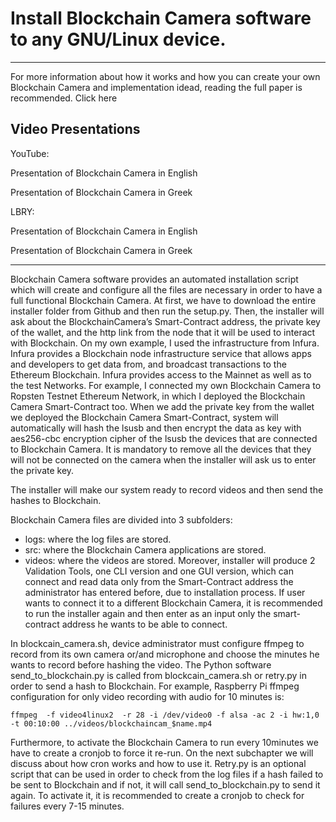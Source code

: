 # Install Blockchain Camera software to any GNU/Linux device.
___
For more information about how it works and how you can create your own Blockchain Camera and implementation idead, reading the full paper is recommended. Click here

## Video Presentations
YouTube: 

Presentation of Blockchain Camera in English 

Presentation of Blockchain Camera in Greek

LBRY: 

Presentation of Blockchain Camera in English 

Presentation of Blockchain Camera in Greek
___
Blockchain Camera software provides an automated installation script which will create and configure all the files are necessary in order to have a full functional Blockchain Camera. At first, we have to download the entire installer folder from Github and then run the setup.py. Then, the installer will ask about the BlockchainCamera’s Smart-Contract address, the private key of the wallet, and the http link from the node that it will be used to interact with Blockchain.
On my own example, I used the infrastructure from Infura.  Infura provides a Blockchain node infrastructure service that allows apps and developers to get data from, and broadcast transactions to the Ethereum Blockchain. Infura provides access to the Mainnet as well as to the test Networks. For example, I connected my own Blockchain Camera to Ropsten Testnet Ethereum Network, in which I deployed the Blockchain Camera Smart-Contract too.
When we add the private key from the wallet we deployed the Blockchain Camera Smart-Contract, system will automatically will hash the lsusb and then encrypt the data as key with aes256-cbc encryption cipher of the lsusb the devices that are connected to Blockchain Camera. It is mandatory to remove all the devices that they will not be connected on the camera when the installer will ask us to enter the private key.

The installer will make our system ready to record videos and then send the hashes to Blockchain. 

Blockchain Camera files are divided into 3 subfolders:
- logs: where the log files are stored.
- src: where the Blockchain Camera applications are stored.
- videos: where the videos are stored.
Moreover, installer will produce 2 Validation Tools, one CLI version and one GUI version, which can connect and read data only from the Smart-Contract address the administrator has entered before, due to installation process. If user wants to connect it to a different Blockchain Camera, it is recommended to run the installer again and then enter as an input only the smart-contract address he wants to be able to connect.

In blockcain_camera.sh, device administrator must configure ffmpeg to record from its own camera or/and microphone and choose the minutes he wants to record before hashing the video. The Python software send_to_blockchain.py is called from blockcain_camera.sh or retry.py in order to send a hash to Blockchain. 
For example, Raspberry Pi  ffmpeg configuration for only video recording with audio for 10 minutes is:

```
ffmpeg  -f video4linux2  -r 28 -i /dev/video0 -f alsa -ac 2 -i hw:1,0  -t 00:10:00 ../videos/blockchaincam_$name.mp4
```

Furthermore, to activate the Blockchain Camera to run every 10minutes we have to create a cronjob to force it re-run. On the next subchapter we will discuss about how cron works and how to use it.
Retry.py is an optional script that can be used in order to check from the log files if a hash failed to be sent to Blockchain and if not, it will call send_to_blockchain.py to send it again. To activate it, it is recommended to create a cronjob to check for failures every 7-15 minutes. 
